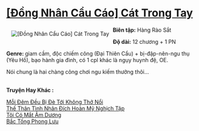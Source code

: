 <a href="https://utruyen.com/dong-nhan-cau-cao-cat-trong-tay/22758/" title="[Đồng Nhân Cẩu Cáo] Cát Trong Tay"><h1>[Đồng Nhân Cẩu Cáo] Cát Trong Tay</h1></a><div style="display:table"><img align="right" style="float: left; padding: 10px;" src="https://utruyen.com/images/story/200x260/dong-nhan-cau-cao-cat-trong-tay.jpg" alt="[Đồng Nhân Cẩu Cáo] Cát Trong Tay"><b>Biên tập:</b> Hàng Rào Sắt<p></p><b>Độ dài:</b> 12 chương + 1 PN<p></p><b>Genre: </b>giam cầm, độc chiếm công (Đại Thiên Cẩu) + bị-đập-nên-ngu thụ (Yêu Hồ), bạo hành gia đình, có 1 cpl khác là ngụy huynh đệ, OE. <p></p>Nói chung là hai chàng công chơi ngu kiếm thưởng thôi...</div><p><br><b>Truyện Hay Khác :</b></p><a href="https://utruyen.com/moi-dem-deu-bi-de-toi-khong-tho-noi/22732/" alt="Mỗi Đêm Đều Bị Đè Tới Không Thở Nổi">Mỗi Đêm Đều Bị Đè Tới Không Thở Nổi</a><br/><a href="https://dammyh.wordpress.com/2019/11/07/the-than-tinh-nhan-dich-hoan-my-nghich-tap/" alt="Thế Thân Tình Nhân Đích Hoàn Mỹ Nghịch Tập">Thế Thân Tình Nhân Đích Hoàn Mỹ Nghịch Tập</a><br/><a href="https://github.com/quanluxury/ngontinhhot/tree/master/truyenhay/19019/" alt="Tôi Có Mắt Âm Dương">Tôi Có Mắt Âm Dương</a><br/><a href="https://truyenhot2019.blogspot.com/2019/12/bac-tong-phong-luu.html" alt="Bắc Tống Phong Lưu">Bắc Tống Phong Lưu</a><br/>